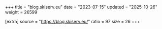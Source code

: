 +++
title = "blog.skiserv.eu"
date = "2023-07-15"
updated = "2025-10-26"
weight = 26599

[extra]
source = "https://blog.skiserv.eu/"
ratio = 97
size = 26
+++
